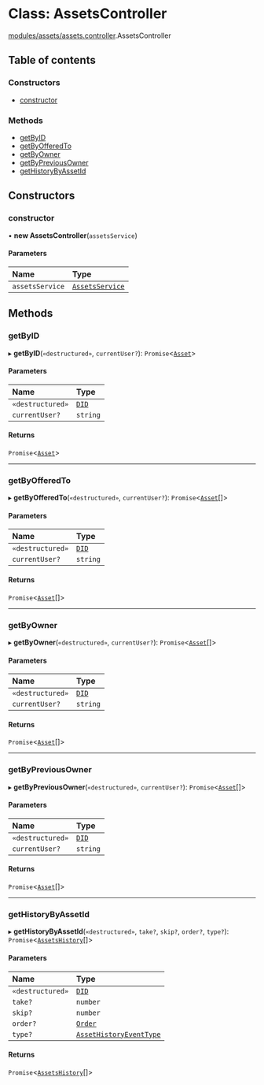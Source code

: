 # Class: AssetsController

[modules/assets/assets.controller](../modules/modules_assets_assets_controller.md).AssetsController

## Table of contents

### Constructors

- [constructor](modules_assets_assets_controller.AssetsController.md#constructor)

### Methods

- [getByID](modules_assets_assets_controller.AssetsController.md#getbyid)
- [getByOfferedTo](modules_assets_assets_controller.AssetsController.md#getbyofferedto)
- [getByOwner](modules_assets_assets_controller.AssetsController.md#getbyowner)
- [getByPreviousOwner](modules_assets_assets_controller.AssetsController.md#getbypreviousowner)
- [getHistoryByAssetId](modules_assets_assets_controller.AssetsController.md#gethistorybyassetid)

## Constructors

### constructor

• **new AssetsController**(`assetsService`)

#### Parameters

| Name | Type |
| :------ | :------ |
| `assetsService` | [`AssetsService`](modules_assets_assets_service.AssetsService.md) |

## Methods

### getByID

▸ **getByID**(`«destructured»`, `currentUser?`): `Promise`<[`Asset`](modules_assets_assets_entity.Asset.md)\>

#### Parameters

| Name | Type |
| :------ | :------ |
| `«destructured»` | [`DID`](modules_did_did_types.DID.md) |
| `currentUser?` | `string` |

#### Returns

`Promise`<[`Asset`](modules_assets_assets_entity.Asset.md)\>

___

### getByOfferedTo

▸ **getByOfferedTo**(`«destructured»`, `currentUser?`): `Promise`<[`Asset`](modules_assets_assets_entity.Asset.md)[]\>

#### Parameters

| Name | Type |
| :------ | :------ |
| `«destructured»` | [`DID`](modules_did_did_types.DID.md) |
| `currentUser?` | `string` |

#### Returns

`Promise`<[`Asset`](modules_assets_assets_entity.Asset.md)[]\>

___

### getByOwner

▸ **getByOwner**(`«destructured»`, `currentUser?`): `Promise`<[`Asset`](modules_assets_assets_entity.Asset.md)[]\>

#### Parameters

| Name | Type |
| :------ | :------ |
| `«destructured»` | [`DID`](modules_did_did_types.DID.md) |
| `currentUser?` | `string` |

#### Returns

`Promise`<[`Asset`](modules_assets_assets_entity.Asset.md)[]\>

___

### getByPreviousOwner

▸ **getByPreviousOwner**(`«destructured»`, `currentUser?`): `Promise`<[`Asset`](modules_assets_assets_entity.Asset.md)[]\>

#### Parameters

| Name | Type |
| :------ | :------ |
| `«destructured»` | [`DID`](modules_did_did_types.DID.md) |
| `currentUser?` | `string` |

#### Returns

`Promise`<[`Asset`](modules_assets_assets_entity.Asset.md)[]\>

___

### getHistoryByAssetId

▸ **getHistoryByAssetId**(`«destructured»`, `take?`, `skip?`, `order?`, `type?`): `Promise`<[`AssetsHistory`](modules_assets_assets_entity.AssetsHistory.md)[]\>

#### Parameters

| Name | Type |
| :------ | :------ |
| `«destructured»` | [`DID`](modules_did_did_types.DID.md) |
| `take?` | `number` |
| `skip?` | `number` |
| `order?` | [`Order`](../enums/modules_assets_assets_types.Order.md) |
| `type?` | [`AssetHistoryEventType`](../enums/modules_assets_assets_event.AssetHistoryEventType.md) |

#### Returns

`Promise`<[`AssetsHistory`](modules_assets_assets_entity.AssetsHistory.md)[]\>

